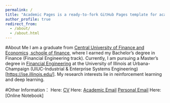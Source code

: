 ```yaml
---
permalink: /
title: "Academic Pages is a ready-to-fork GitHub Pages template for academic personal websites"
author_profile: true
redirect_from: 
  - /about/
  - /about.html
---
```


#About Me
I am a graduate from [Central University of Finance and Economics](https://en.cufe.edu.cn/) ,[schoole of finance](https://sf.cufe.edu.cn/), where I earned my Bachelor’s degree in Finance (Financial Engineering track). Currently, I am pursuing a Master’s degree in [Financial Engineering](https://msfe.illinois.edu/) at the University of Illinois at Urbana-Champaign (UIUC-Industrial & Enterprise Systems Engineering)[https://ise.illinois.edu/]. My research interests lie in reinforcement learning and deep learning.

#Other Information：
Here: [CV]()
Here: [Academic Email](mailto:hongjip2@illinois.edu)
      [Personal Email](mailto:15120063648@163.com)
Here: [Online Notebook]

